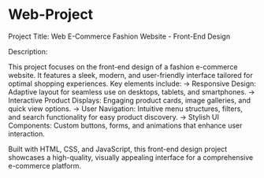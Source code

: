 # Web-Project
Project Title: Web E-Commerce Fashion Website - Front-End Design

Description:

This project focuses on the front-end design of a fashion e-commerce website.
It features a sleek, modern, and user-friendly interface tailored for optimal shopping experiences. Key elements include:
   -> Responsive Design: Adaptive layout for seamless use on desktops, tablets, and smartphones.
   -> Interactive Product Displays: Engaging product cards, image galleries, and quick view options.
   -> User Navigation: Intuitive menu structures, filters, and search functionality for easy product discovery.
   -> Stylish UI Components: Custom buttons, forms, and animations that enhance user interaction.

Built with HTML, CSS, and JavaScript, this front-end design project showcases a high-quality, visually appealing interface for a comprehensive e-commerce platform.



